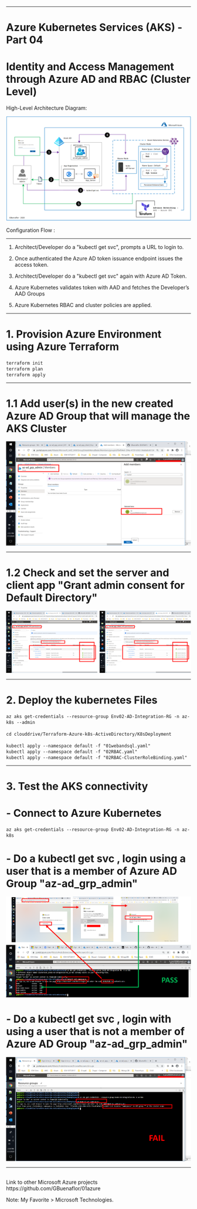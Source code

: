 ----------------------------------------------------------
# Azure Kubernetes Services (AKS) - Part 04
# Identity and Access Management through Azure AD and RBAC (Cluster Level)


High-Level Architecture Diagram:


![Image description](https://github.com/GBuenaflor/01azure-aks-azure-ad-integration/blob/master/Images/GB-AKS-AzureAD01.png)


Configuration Flow :

------------------------------------------------------------------------------

1. Architect/Developer do a "kubectl get svc", prompts a URL to login to.

2. Once authenticated the Azure AD token issuance endpoint issues the access token.

3. Architect/Developer do a "kubectl get svc" again  with Azure AD Token.

4. Azure Kubernetes validates token with AAD and fetches the Developer’s AAD Groups

5. Azure Kubernetes RBAC and cluster policies are applied.


------------------------------------------------------------------------------
# 1. Provision Azure Environment using Azure Terraform

 
 ``` 
terraform init
terraform plan
terraform apply
```


------------------------------------------------------------------------------
# 1.1 Add user(s) in the new created Azure AD Group that will manage the AKS Cluster

![Image description](https://github.com/GBuenaflor/01azure-aks-azure-ad-integration/blob/master/Images/GB-AKS-AzureAD02.png)



------------------------------------------------------------------------------
# 1.2 Check and set the server and client app "Grant admin consent for Default Directory"



![Image description](https://github.com/GBuenaflor/01azure-aks-azure-ad-integration/blob/master/Images/GB-AKS-AzureAD03.png)

 

------------------------------------------------------------------------------
# 2. Deploy the kubernetes Files

  ``` 
az aks get-credentials --resource-group Env02-AD-Integration-RG -n az-k8s --admin 

cd clouddrive/Terraform-Azure-k8s-ActiveDirectory/K8sDeployment

kubectl apply --namespace default -f "01webandsql.yaml"		
kubectl apply --namespace default -f "02RBAC.yaml"
kubectl apply --namespace default -f "02RBAC-ClusterRoleBinding.yaml"
  ``` 
   
  
------------------------------------------------------------------------------
# 3. Test the AKS connectivity

 
#  - Connect to Azure Kubernetes

``` 
az aks get-credentials --resource-group Env02-AD-Integration-RG -n az-k8s
``` 
 
 
#  -  Do a kubectl get svc , login using a user that is a member of Azure AD Group "az-ad_grp_admin"


![Image description](https://github.com/GBuenaflor/01azure-aks-azure-ad-integration/blob/master/Images/GB-AKS-AzureAD04.png)



 
#  -  Do a kubectl get svc , login with using a user that is not a member of Azure AD Group "az-ad_grp_admin"


![Image description](https://github.com/GBuenaflor/01azure-aks-azure-ad-integration/blob/master/Images/GB-AKS-AzureAD05.png)




------------------------------------------------------------------------------
 
</br>
Link to other Microsoft Azure projects
https://github.com/GBuenaflor/01azure
</br>
 

Note: My Favorite > Microsoft Technologies.
